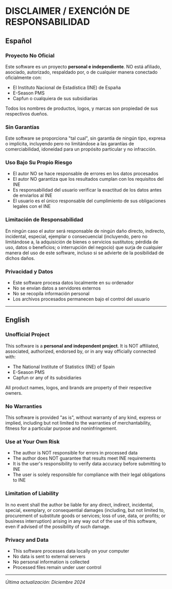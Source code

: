 # DISCLAIMER / EXENCIÓN DE RESPONSABILIDAD

## Español

### Proyecto No Oficial
Este software es un proyecto **personal e independiente**. NO está afiliado, asociado, autorizado, respaldado por, o de cualquier manera conectado oficialmente con:
- El Instituto Nacional de Estadística (INE) de España
- E-Season PMS
- Capfun o cualquiera de sus subsidiarias

Todos los nombres de productos, logos, y marcas son propiedad de sus respectivos dueños.

### Sin Garantías
Este software se proporciona "tal cual", sin garantía de ningún tipo, expresa o implícita, incluyendo pero no limitándose a las garantías de comerciabilidad, idoneidad para un propósito particular y no infracción.

### Uso Bajo Su Propio Riesgo
- El autor NO se hace responsable de errores en los datos procesados
- El autor NO garantiza que los resultados cumplan con los requisitos del INE
- Es responsabilidad del usuario verificar la exactitud de los datos antes de enviarlos al INE
- El usuario es el único responsable del cumplimiento de sus obligaciones legales con el INE

### Limitación de Responsabilidad
En ningún caso el autor será responsable de ningún daño directo, indirecto, incidental, especial, ejemplar o consecuencial (incluyendo, pero no limitándose a, la adquisición de bienes o servicios sustitutos; pérdida de uso, datos o beneficios; o interrupción del negocio) que surja de cualquier manera del uso de este software, incluso si se advierte de la posibilidad de dichos daños.

### Privacidad y Datos
- Este software procesa datos localmente en su ordenador
- No se envían datos a servidores externos
- No se recopila información personal
- Los archivos procesados permanecen bajo el control del usuario

---

## English

### Unofficial Project
This software is a **personal and independent project**. It is NOT affiliated, associated, authorized, endorsed by, or in any way officially connected with:
- The National Institute of Statistics (INE) of Spain
- E-Season PMS
- Capfun or any of its subsidiaries

All product names, logos, and brands are property of their respective owners.

### No Warranties
This software is provided "as is", without warranty of any kind, express or implied, including but not limited to the warranties of merchantability, fitness for a particular purpose and noninfringement.

### Use at Your Own Risk
- The author is NOT responsible for errors in processed data
- The author does NOT guarantee that results meet INE requirements
- It is the user's responsibility to verify data accuracy before submitting to INE
- The user is solely responsible for compliance with their legal obligations to INE

### Limitation of Liability
In no event shall the author be liable for any direct, indirect, incidental, special, exemplary, or consequential damages (including, but not limited to, procurement of substitute goods or services; loss of use, data, or profits; or business interruption) arising in any way out of the use of this software, even if advised of the possibility of such damage.

### Privacy and Data
- This software processes data locally on your computer
- No data is sent to external servers
- No personal information is collected
- Processed files remain under user control

---

*Última actualización: Diciembre 2024*
